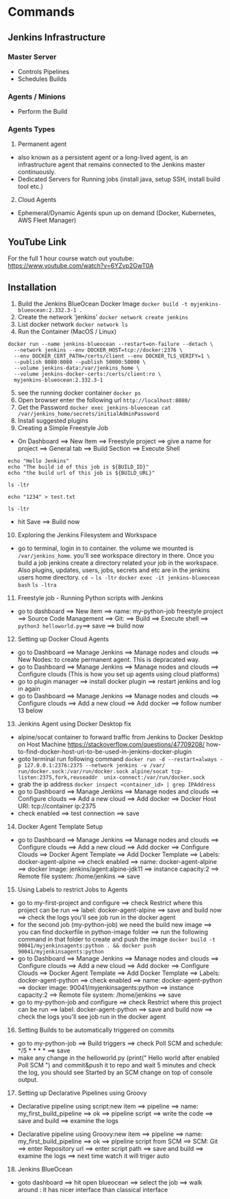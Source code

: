 # Commands

## Jenkins Infrastructure
### Master Server
- Controls Pipelines
- Schedules Builds

### Agents / Minions
- Perform the Build

### Agents Types
1. Permanent agent
- also known as a persistent agent or a long-lived agent, is an infrastructure agent that remains connected to the Jenkins master continuously.
- Dedicated Servers for Running jobs (install java, setup SSH, install build tool etc.)
2. Cloud Agents 
- Ephemeral/Dynamic Agents spun up on demand (Docker, Kubernetes, AWS Fleet Manager)


## YouTube Link
For the full 1 hour course watch out youtube:
https://www.youtube.com/watch?v=6YZvp2GwT0A

## Installation
1. Build the Jenkins BlueOcean Docker Image
`docker build -t myjenkins-blueocean:2.332.3-1 .`
2. Create the network 'jenkins'
`docker network create jenkins`
3. List docker network
`docker network ls`
4. Run the Container (MacOS / Linux)
```
docker run --name jenkins-blueocean --restart=on-failure --detach \
  --network jenkins --env DOCKER_HOST=tcp://docker:2376 \
  --env DOCKER_CERT_PATH=/certs/client --env DOCKER_TLS_VERIFY=1 \
  --publish 8080:8080 --publish 50000:50000 \
  --volume jenkins-data:/var/jenkins_home \
  --volume jenkins-docker-certs:/certs/client:ro \
  myjenkins-blueocean:2.332.3-1
```
5. see the running docker container
`docker ps`
6. Open browser enter the following url `http://localhost:8080/`
7. Get the Password
`docker exec jenkins-blueocean cat /var/jenkins_home/secrets/initialAdminPassword`
8. Install suggested plugins
9. Creating a Simple Freestyle Job
- On Dashboard ==> New Item ==> Freestyle project ==> give a name for project ==> General tab ==> Build Section ==> Execute Shell
```
echo "Hello Jenkins"
echo "The build id of this job is ${BUILD_ID}"
echo "the build url of this job is ${BUILD_URL}"

ls -ltr

echo "1234" > test.txt

ls -ltr
```
- hit Save ==> Build now

10. Exploring the Jenkins Filesystem and Workspace
- go to terminal, login in to container. the volume we mounted is `/var/jenkins_home`. you'll see workspace directory in there. Once you build a job jenkins create a directory related your job in the workspace. Also plugins, updates, users, jobs, secrets and etc are in the jenkins users home directory. `cd ~` `ls -ltr`
`docker exec -it jenkins-blueocean bash`
`ls -ltra`

11. Freestyle job - Running Python scripts with Jenkins
- go to dashboard ==> New item ==> name: my-python-job freestyle project ==> Source Code Management ==> Git: <repository url> ==> Build ==> Execute shell ==> `python3 helloworld.py`==> save ==> build now 

12. Setting up Docker Cloud Agents
- go to Dashboard ==> Manage Jenkins ==> Manage nodes and clouds ==> New Nodes: to create permanent agent. This is depracated way.
- go to Dashboard ==> Manage Jenkins ==> Manage nodes and clouds ==> Configure clouds (This is how you set up agents using cloud platforms)
- go to plugin manager ==> install docker plugin ==> restart jenkins and log in again
- go to Dashboard ==> Manage Jenkins ==> Manage nodes and clouds ==> Configure clouds ==> Add a new cloud ==> Add docker ==> follow number 13 below

13. Jenkins Agent using Docker Desktop fix  
- alpine/socat container to forward traffic from Jenkins to Docker Desktop on 
Host Machine
https://stackoverflow.com/questions/47709208/
how-to-find-docker-host-uri-to-be-used-in-jenkins-docker-plugin
- goto terminal run following command
`docker run -d --restart=always -p 127.0.0.1:2376:2375 --network jenkins -v /var/
run/docker.sock:/var/run/docker.sock alpine/socat tcp-listen:2375,fork,reuseaddr 
unix-connect:/var/run/docker.sock`
- grab the ip address
`docker inspect <container_id> | grep IPAddress`
- go to Dashboard ==> Manage Jenkins ==> Manage nodes and clouds ==> Configure clouds ==> Add a new cloud ==> Add docker ==> Docker Host URI: tcp://container ip:2375
- check enabled ==> test connection ==> save

14. Docker Agent Template Setup 
- go to Dashboard ==> Manage Jenkins ==> Manage nodes and clouds ==> Configure 
clouds ==> Add a new cloud ==> Add docker ==> Configure Clouds ==> Docker Agent Template ==> Add Docker Template ==> Labels: docker-agent-alpine ==> check enabled ==> name: docker-agent-alpine ==> docker image: jenkins/agent:alpine-jdk11 ==> instance capacity:2 ==> Remote file system: /home/jenkins ==> save

15. Using Labels to restrict Jobs to Agents 
- go to my-first-project and configure ==> check Restrict where this project can be run ==> label: docker-agent-alpine ==> save and build now ==> check the logs you'll see job run in the docker agent
- for the second job (my-python-job) we need the build new image ==> you can find dockerfile in python-image folder ==> run the following command in that folder to create and push the image
`docker build -t 90041/myjenkinsagents:python . && docker push 90041/myjenkinsagents:python`
- go to Dashboard ==> Manage Jenkins ==> Manage nodes and clouds ==> Configure 
clouds ==> Add a new cloud ==> Add docker ==> Configure Clouds ==> Docker Agent 
Template ==> Add Docker Template ==> Labels: docker-agent-python ==> check 
enabled ==> name: docker-agent-python ==> docker image: 90041/myjenkinsagents:python ==> instance capacity:2 ==> Remote file system: /home/jenkins ==> save 
- go to my-python-job and configure ==> check Restrict where this project can
be run ==> label: docker-agent-python ==> save and build now ==> check the logs 
you'll see job run in the docker agent 

16. Setting Builds to be automatically triggered on commits 
- go to my-python-job ==> Build triggers ==> check Poll SCM and schedule: */5 * * * * ==> save 
- make any change in the helloworld.py (print(" Hello world after enabled Poll SCM ") and commit&push it to repo and wait 5 minutes and check the log, you should see Started by an SCM change on top of console output.

17. Setting up Declarative Pipelines using Groovy
- Declarative pipeline using script:new item ==> pipeline ==> name: my_first_build_pipeline ==> ok ==> pipeline script ==> write the code ==> save and build ==> examine the logs

- Declarative pipeline using Groovy:new item ==> pipeline ==> name: 
my_first_build_pipeline ==> ok ==> pipeline script from SCM ==> SCM: Git ==> enter Repository url ==> enter script path ==> save and build ==> examine the logs ==> next time watch it will triger auto

18. Jenkins BlueOcean
- goto dashboard ==> hit open blueocean ==> select the job ==> walk around : it has nicer interface than classical interface